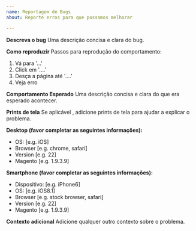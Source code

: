 ```yaml
---
name: Reportagem de Bugs
about: Reporte erros para que possamos melhorar

---
```


**Descreva o bug**
Uma descrição concisa e clara do bug.

**Como reproduzir**
Passos para reprodução do comportamento:
1. Vá para '...'
2. Click em '....'
3. Desça a página até '....'
4. Veja erro

**Comportamento Esperado**
Uma descrição concisa e clara do que era esperado acontecer.

**Prints de tela**
Se aplicável , adicione prints de tela para ajudar a explicar o problema.

**Desktop (favor completar as seguintes  informações):**
 - OS: [e.g. iOS]
 - Browser [e.g. chrome, safari]
 - Version [e.g. 22]
 - Magento [e.g. 1.9.3.9]

**Smartphone (favor completar as seguintes  informações):**
 - Dispositivo: [e.g. iPhone6]
 - OS: [e.g. iOS8.1]
 - Browser [e.g. stock browser, safari]
 - Version [e.g. 22]
 - Magento [e.g. 1.9.3.9]

**Contexto adicional**
Adicione qualquer outro contexto sobre o problema.

